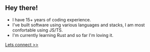 ## Hey there!

* I have 15+ years of coding experience.
* I've built software using various languages and stacks, I am most confortable using JS/TS.
* I'm currently learning Rust and so far I'm loving it.

[Lets connect >>](https://www.linkedin.com/in/jaredrethman)

